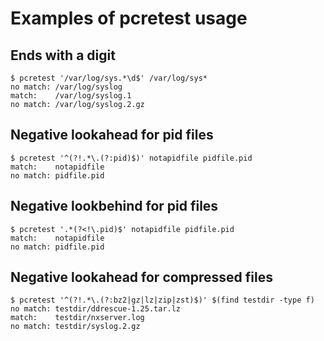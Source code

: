 # Examples of pcretest usage

## Ends with a digit

    $ pcretest '/var/log/sys.*\d$' /var/log/sys*
    no match: /var/log/syslog
    match:    /var/log/syslog.1
    no match: /var/log/syslog.2.gz

## Negative lookahead for pid files

    $ pcretest '^(?!.*\.(?:pid)$)' notapidfile pidfile.pid
    match:    notapidfile
    no match: pidfile.pid

## Negative lookbehind for pid files

    $ pcretest '.*(?<!\.pid)$' notapidfile pidfile.pid
    match:    notapidfile
    no match: pidfile.pid

## Negative lookahead for compressed files

    $ pcretest '^(?!.*\.(?:bz2|gz|lz|zip|zst)$)' $(find testdir -type f)
    no match: testdir/ddrescue-1.25.tar.lz
    match:    testdir/nxserver.log
    no match: testdir/syslog.2.gz
